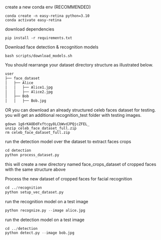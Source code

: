 create a new conda env (RECOMMENDED)
``` shell
conda create -n easy-retina python=3.10
conda activate easy-retina
```

download dependencies 
``` shell
pip install -r requirements.txt
```


Download face detection & recognition models

``` shell
bash scripts/download_models.sh
```

You should rearrange your dataset directory structure as illustrated below.

```bash
user
├── face_dataset
│   ├── Alice
│   │   ├── Alice1.jpg
│   │   ├── Alice2.jpg
│   ├── Bob
│   │   ├── Bob.jpg
```

OR you can download an already structured celeb faces dataset for testing.\
you will get an additional recognition_test folder with testing images.

``` shell
gdown 1g6rKAODdFxftcgy8LCbWvdJPQjcZFEL_
unzip celeb_face_dataset_full.zip
rm celeb_face_dataset_full.zip
```

run the detection model over the dataset to extract faces crops
``` python
cd detection
python process_dataset.py
```

this will create a new directory named face_crops_dataset of cropped faces with the same structure above


Process the new dataset of cropped faces for facial recognition

``` python
cd ../recognition
python setup_vec_dataset.py
```

run the recognition model on a test image 

``` python
python recognize.py --image alice.jpg
```

run the detection model on a test image 

``` python
cd ../detection
python detect.py --image bob.jpg
```